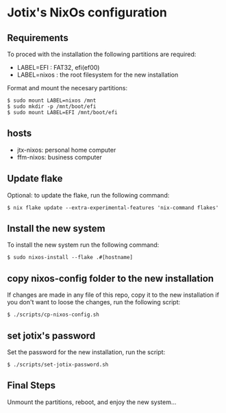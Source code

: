 # Jotix's NixOs configuration

## Requirements

To proced with the installation the following partitions are required:

- LABEL=EFI : FAT32, efi(ef00)
- LABEL=nixos : the root filesystem for the new installation

Format and mount the necesary partitions:

```
$ sudo mount LABEL=nixos /mnt
$ sudo mkdir -p /mnt/boot/efi
$ sudo mount LABEL=EFI /mnt/boot/efi 
```

## hosts

- jtx-nixos: personal home computer
- ffm-nixos: business computer

## Update flake 

Optional: to update the flake, run the following command:

```
$ nix flake update --extra-experimental-features 'nix-command flakes'
```

## Install the new system

To install the new system run the following command:

```
$ sudo nixos-install --flake .#[hostname]
```

## copy nixos-config folder to the new installation

If changes are made in any file of this repo, copy it to
the new installation if you don't want to loose
the changes, run the following script:


```
$ ./scripts/cp-nixos-config.sh
```

## set jotix's password

Set the password for the new installation,
run the script:

```
$ ./scripts/set-jotix-password.sh
```

## Final Steps

Unmount the partitions, reboot, and enjoy the new system...

